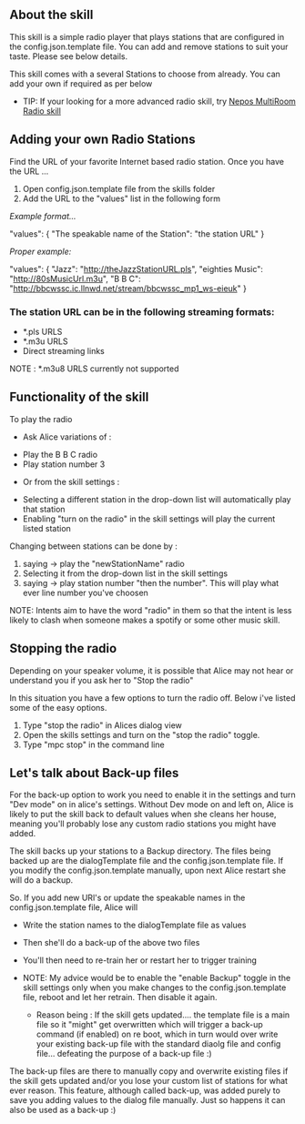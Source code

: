 ## About the skill

This skill is a simple radio player that plays stations that are configured in the config.json.template file.
You can add and remove stations to suit your taste. Please see below details.

This skill comes with a several Stations to choose from already. You can add your own if required as per below

- TIP: If your looking for a more advanced radio skill, try [Nepos MultiRoom Radio skill](https://github.com/poulsp/skill_MultiRoomRadioManager/blob/master/instructions/en.md)


## Adding your own Radio Stations

Find the URL of your favorite Internet based radio station. Once you have the URL ...

1. Open config.json.template file from the skills folder
2. Add the URL to the "values" list in the following form

*Example format...*


"values": {
			"The speakable name of the Station": "the station URL"
			}

	
*Proper example:*


"values": {
			"Jazz": "http://theJazzStationURL.pls",
			"eighties Music": "http://80sMusicUrl.m3u",
			"B B C": "http://bbcwssc.ic.llnwd.net/stream/bbcwssc_mp1_ws-eieuk"
			}

			
### The station URL can be in the following streaming formats:


- *.pls URLS
- *.m3u URLS
- Direct streaming links

NOTE :  *.m3u8 URLS currently not supported

## Functionality of the skill

To play the radio

* Ask Alice variations of :
- Play the B B C radio 
- Play station number 3

* Or from the skill settings :
- Selecting a different station in the drop-down list will automatically play that station
- Enabling "turn on the radio" in the skill settings will play the current listed station

Changing between stations can be done by :

1. saying -> play the "newStationName" radio
2. Selecting it from the drop-down list in the skill settings
3. saying -> play station number "then the number". This will play what ever line number you've choosen 

NOTE: Intents aim to have the word "radio" in them so that the intent is less likely to
clash when someone makes a spotify or some other music skill.

## Stopping the radio
Depending on your speaker volume, it is possible that Alice may not hear or understand you if you ask her to "Stop the radio"

In this situation you have a few options to turn the radio off. Below i've listed some of the easy options.

1. Type "stop the radio" in Alices dialog view
2. Open the skills settings and turn on the "stop the radio" toggle.
3. Type "mpc stop" in the command line


## Let's talk about Back-up files
For the back-up option to work you need to enable it in the settings and turn "Dev mode" on in alice's settings.
Without Dev mode on and left on, Alice is likely to put the skill back to default values when she cleans her house, 
meaning you'll probably lose any custom radio stations you might have added.


The skill backs up your stations to a Backup directory. The files being backed up are the dialogTemplate file 
and the config.json.template file. If you modify the config.json.template manually, upon next Alice restart she 
will do a backup.

So. If you add new URl's or update the speakable names in the config.json.template file, Alice will

- Write the station names to the dialogTemplate file as values
- Then she'll do a back-up of the above two files
- You'll then need to re-train her or restart her to trigger training

- NOTE: My advice would be to enable the "enable Backup" toggle in the skill settings only when you make changes to the
config.json.template file, reboot and let her retrain. Then disable it again.
	
  - Reason being : If the skill gets updated.... the template file is a main file so it "might" get overwritten which 
  will trigger a back-up command (if enabled) on re boot, which in turn would over write your existing back-up file with
  the standard diaolg file and config file... defeating the purpose of a back-up file :)

The back-up files are there to manually copy and overwrite existing files if the skill gets updated and/or you lose
your custom list of stations for what ever reason. This feature, although called back-up, was added purely to save you
adding values to the dialog file manually. Just so happens it can also be used as a back-up :)
